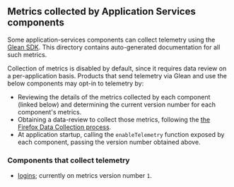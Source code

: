## Metrics collected by Application Services components

Some application-services components can collect telemetry using the [Glean SDK](https://mozilla.github.io/glean/).
This directory contains auto-generated documentation for all such metrics.

Collection of metrics is disabled by default, since it requires data review on a per-application basis.
Products that send telemetry via Glean and use the below components may opt-in to telemetry by:

* Reviewing the details of the metrics collected by each component (linked below) and determining
the current version number for each component's metrics.
* Obtaining a data-review to collect those metrics, following the [the Firefox Data Collection
process](https://wiki.mozilla.org/Firefox/Data_Collection).
* At application startup, calling the `enableTelemetry` function exposed by each component,
passing the version number obtained above.

### Components that collect telemetry

* [logins](./logins/metrics.md); currently on metrics version number `1`.
